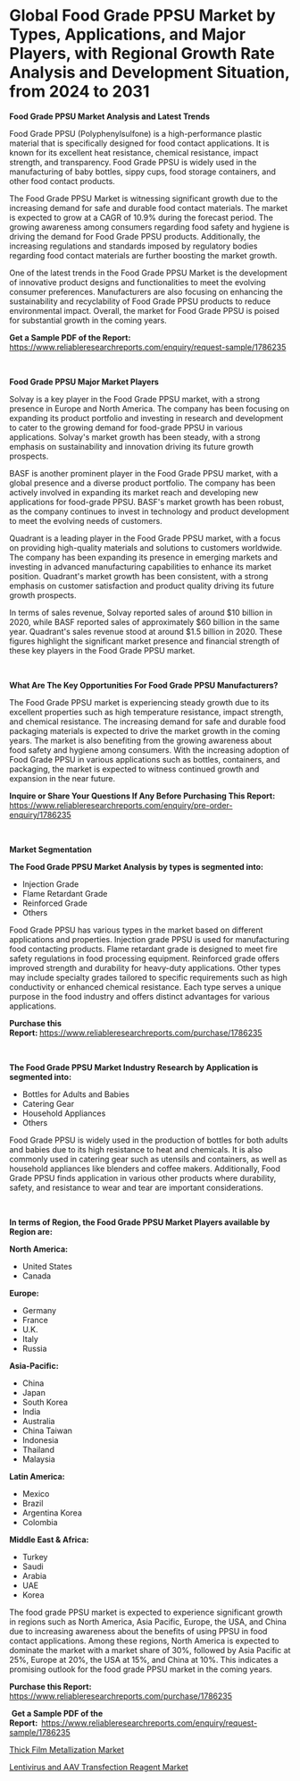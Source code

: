<p><h1>Global Food Grade PPSU Market by Types, Applications, and Major Players, with Regional Growth Rate Analysis and Development Situation, from 2024 to 2031</h1></p><p><strong>Food Grade PPSU Market Analysis and Latest Trends</strong></p>
<p><p>Food Grade PPSU (Polyphenylsulfone) is a high-performance plastic material that is specifically designed for food contact applications. It is known for its excellent heat resistance, chemical resistance, impact strength, and transparency. Food Grade PPSU is widely used in the manufacturing of baby bottles, sippy cups, food storage containers, and other food contact products.</p><p>The Food Grade PPSU Market is witnessing significant growth due to the increasing demand for safe and durable food contact materials. The market is expected to grow at a CAGR of 10.9% during the forecast period. The growing awareness among consumers regarding food safety and hygiene is driving the demand for Food Grade PPSU products. Additionally, the increasing regulations and standards imposed by regulatory bodies regarding food contact materials are further boosting the market growth.</p><p>One of the latest trends in the Food Grade PPSU Market is the development of innovative product designs and functionalities to meet the evolving consumer preferences. Manufacturers are also focusing on enhancing the sustainability and recyclability of Food Grade PPSU products to reduce environmental impact. Overall, the market for Food Grade PPSU is poised for substantial growth in the coming years.</p></p>
<p><strong>Get a Sample PDF of the Report:&nbsp;</strong> <a href="https://www.reliableresearchreports.com/enquiry/request-sample/1786235">https://www.reliableresearchreports.com/enquiry/request-sample/1786235</a></p>
<p>&nbsp;</p>
<p><strong>Food Grade PPSU Major Market Players</strong></p>
<p><p>Solvay is a key player in the Food Grade PPSU market, with a strong presence in Europe and North America. The company has been focusing on expanding its product portfolio and investing in research and development to cater to the growing demand for food-grade PPSU in various applications. Solvay's market growth has been steady, with a strong emphasis on sustainability and innovation driving its future growth prospects.</p><p>BASF is another prominent player in the Food Grade PPSU market, with a global presence and a diverse product portfolio. The company has been actively involved in expanding its market reach and developing new applications for food-grade PPSU. BASF's market growth has been robust, as the company continues to invest in technology and product development to meet the evolving needs of customers.</p><p>Quadrant is a leading player in the Food Grade PPSU market, with a focus on providing high-quality materials and solutions to customers worldwide. The company has been expanding its presence in emerging markets and investing in advanced manufacturing capabilities to enhance its market position. Quadrant's market growth has been consistent, with a strong emphasis on customer satisfaction and product quality driving its future growth prospects.</p><p>In terms of sales revenue, Solvay reported sales of around $10 billion in 2020, while BASF reported sales of approximately $60 billion in the same year. Quadrant's sales revenue stood at around $1.5 billion in 2020. These figures highlight the significant market presence and financial strength of these key players in the Food Grade PPSU market.</p></p>
<p>&nbsp;</p>
<p><strong>What Are The Key Opportunities For Food Grade PPSU Manufacturers?</strong></p>
<p><p>The Food Grade PPSU market is experiencing steady growth due to its excellent properties such as high temperature resistance, impact strength, and chemical resistance. The increasing demand for safe and durable food packaging materials is expected to drive the market growth in the coming years. The market is also benefiting from the growing awareness about food safety and hygiene among consumers. With the increasing adoption of Food Grade PPSU in various applications such as bottles, containers, and packaging, the market is expected to witness continued growth and expansion in the near future.</p></p>
<p><strong>Inquire or Share Your Questions If Any Before Purchasing This Report:</strong> <a href="https://www.reliableresearchreports.com/enquiry/pre-order-enquiry/1786235">https://www.reliableresearchreports.com/enquiry/pre-order-enquiry/1786235</a></p>
<p>&nbsp;</p>
<p><strong>Market Segmentation</strong></p>
<p><strong>The Food Grade PPSU Market Analysis by types is segmented into:</strong></p>
<p><ul><li>Injection Grade</li><li>Flame Retardant Grade</li><li>Reinforced Grade</li><li>Others</li></ul></p>
<p><p>Food Grade PPSU has various types in the market based on different applications and properties. Injection grade PPSU is used for manufacturing food contacting products. Flame retardant grade is designed to meet fire safety regulations in food processing equipment. Reinforced grade offers improved strength and durability for heavy-duty applications. Other types may include specialty grades tailored to specific requirements such as high conductivity or enhanced chemical resistance. Each type serves a unique purpose in the food industry and offers distinct advantages for various applications.</p></p>
<p><strong>Purchase this Report:&nbsp;</strong><a href="https://www.reliableresearchreports.com/purchase/1786235">https://www.reliableresearchreports.com/purchase/1786235</a></p>
<p>&nbsp;</p>
<p><strong>The Food Grade PPSU Market Industry Research by Application is segmented into:</strong></p>
<p><ul><li>Bottles for Adults and Babies</li><li>Catering Gear</li><li>Household Appliances</li><li>Others</li></ul></p>
<p><p>Food Grade PPSU is widely used in the production of bottles for both adults and babies due to its high resistance to heat and chemicals. It is also commonly used in catering gear such as utensils and containers, as well as household appliances like blenders and coffee makers. Additionally, Food Grade PPSU finds application in various other products where durability, safety, and resistance to wear and tear are important considerations.</p></p>
<p>&nbsp;</p>
<p><strong>In terms of Region, the Food Grade PPSU Market Players available by Region are:</strong></p>
<p>
    <p> <strong> North America: </strong>
        <ul>
            <li>United States</li>
            <li>Canada</li>
        </ul>
        </p> 
    <p> <strong> Europe: </strong>
        <ul>
            <li>Germany</li>
            <li>France</li>
            <li>U.K.</li>
            <li>Italy</li>
            <li>Russia</li>
        </ul>
        </p> 
    <p> <strong> Asia-Pacific: </strong>
        <ul>
            <li>China</li>
            <li>Japan</li>
            <li>South Korea</li>
            <li>India</li>
            <li>Australia</li>
            <li>China Taiwan</li>
            <li>Indonesia</li>
            <li>Thailand</li>
            <li>Malaysia</li>
        </ul>
        </p> 
    <p> <strong> Latin America: </strong>
        <ul>
            <li>Mexico</li>
            <li>Brazil</li>
            <li>Argentina Korea</li>
            <li>Colombia</li>
        </ul>
        </p> 
    <p> <strong> Middle East & Africa: </strong>
        <ul>
            <li>Turkey</li>
            <li>Saudi</li>
            <li>Arabia</li>
            <li>UAE</li>
            <li>Korea</li>
        </ul>
    </p>
    </p>
<p><p>The food grade PPSU market is expected to experience significant growth in regions such as North America, Asia Pacific, Europe, the USA, and China due to increasing awareness about the benefits of using PPSU in food contact applications. Among these regions, North America is expected to dominate the market with a market share of 30%, followed by Asia Pacific at 25%, Europe at 20%, the USA at 15%, and China at 10%. This indicates a promising outlook for the food grade PPSU market in the coming years.</p></p>
<p><strong>Purchase this Report: </strong><a href="https://www.reliableresearchreports.com/purchase/1786235">https://www.reliableresearchreports.com/purchase/1786235</a></p>
<p>&nbsp;<strong>Get a Sample PDF of the Report:&nbsp;&nbsp;</strong><a href="https://www.reliableresearchreports.com/enquiry/request-sample/1786235">https://www.reliableresearchreports.com/enquiry/request-sample/1786235</a></p>
<p><strong></strong></p>
<p><p><a href="https://issuu.com/reportprime-2/docs/thick-film-metallization-market-size-2030.pptx">Thick Film Metallization Market</a></p><p><a href="https://issuu.com/reportprime-2/docs/lentivirus-and-aav-transfection-reagent-market-siz">Lentivirus and AAV Transfection Reagent Market</a></p></p>